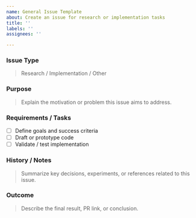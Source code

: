 ```yaml
---
name: General Issue Template
about: Create an issue for research or implementation tasks
title: ''
labels: ''
assignees: ''

---
```


### Issue Type
> Research / Implementation / Other

### Purpose
> Explain the motivation or problem this issue aims to address.

### Requirements / Tasks
- [ ] Define goals and success criteria
- [ ] Draft or prototype code
- [ ] Validate / test implementation

### History / Notes
> Summarize key decisions, experiments, or references related to this issue.

### Outcome
> Describe the final result, PR link, or conclusion.
